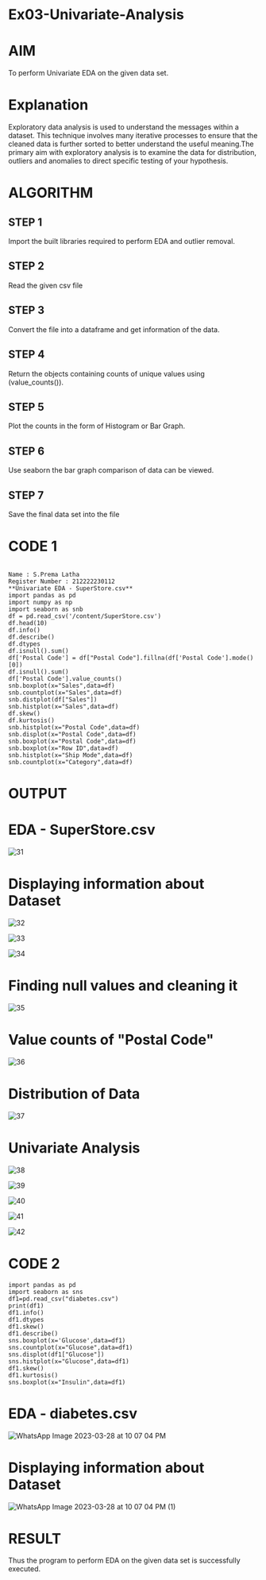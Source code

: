 # Ex03-Univariate-Analysis

# AIM
To perform Univariate EDA on the given data set.

# Explanation
Exploratory data analysis is used to understand the messages within a dataset. This technique involves many iterative processes to ensure that the cleaned data is further sorted to better understand the useful meaning.The primary aim with exploratory analysis is to examine the data for distribution, outliers and anomalies to direct specific testing of your hypothesis.

# ALGORITHM

## STEP 1
Import the built libraries required to perform EDA and outlier removal.

## STEP 2
Read the given csv file

## STEP 3
Convert the file into a dataframe and get information of the data.

## STEP 4
Return the objects containing counts of unique values using (value_counts()).

## STEP 5
Plot the counts in the form of Histogram or Bar Graph.

## STEP 6
Use seaborn the bar graph comparison of data can be viewed.

## STEP 7
Save the final data set into the file

# CODE 1
```

Name : S.Prema Latha
Register Number : 212222230112
**Univariate EDA - SuperStore.csv**
import pandas as pd
import numpy as np
import seaborn as snb
df = pd.read_csv('/content/SuperStore.csv')
df.head(10)
df.info()
df.describe()
df.dtypes
df.isnull().sum()
df['Postal Code'] = df["Postal Code"].fillna(df['Postal Code'].mode()[0])
df.isnull().sum()
df['Postal Code'].value_counts()
snb.boxplot(x="Sales",data=df)
snb.countplot(x="Sales",data=df)
snb.distplot(df["Sales"])
snb.histplot(x="Sales",data=df)
df.skew()
df.kurtosis()
snb.histplot(x="Postal Code",data=df)
snb.displot(x="Postal Code",data=df)
snb.boxplot(x="Postal Code",data=df)
snb.boxplot(x="Row ID",data=df)
snb.histplot(x="Ship Mode",data=df)
snb.countplot(x="Category",data=df)

```

# OUTPUT

# EDA - SuperStore.csv

![31](https://user-images.githubusercontent.com/120620842/228266559-c5ee7866-5a27-47eb-876d-ec2456fb941d.png)

# Displaying information about Dataset

![32](https://user-images.githubusercontent.com/120620842/228266646-b6ddcdbb-a235-41d9-8dc7-1397f2106963.png)

![33](https://user-images.githubusercontent.com/120620842/228266830-003e4d11-dc2c-468a-90e6-d014897649d0.png)

![34](https://user-images.githubusercontent.com/120620842/228266920-57ed130b-9696-4752-8112-b55377f843cc.png)

# Finding null values and cleaning it

![35](https://user-images.githubusercontent.com/120620842/228267110-21e89b81-c4b4-4352-90b3-528ee177ee36.png)

# Value counts of "Postal Code"

![36](https://user-images.githubusercontent.com/120620842/228267334-691608a2-305d-40dc-8ec2-9ef7494d05af.png)

# Distribution of Data

![37](https://user-images.githubusercontent.com/120620842/228267490-07d07778-520b-408a-8c4c-308ba2cc1873.png)

# Univariate Analysis

![38](https://user-images.githubusercontent.com/120620842/228267753-4202b9aa-5192-4402-a2f9-fb7c8b8ef812.png)

![39](https://user-images.githubusercontent.com/120620842/228267856-96eccc3f-728f-440c-83cd-b90652853948.png)

![40](https://user-images.githubusercontent.com/120620842/228267965-e07cd661-a42c-4408-a728-a9e6f6e542c7.png)

![41](https://user-images.githubusercontent.com/120620842/228268601-566ea5f5-fe07-4691-9182-696e4e48d979.png)

![42](https://user-images.githubusercontent.com/120620842/228268656-4d2f127a-e8ba-4dc0-a7e7-c233576e3617.png)

# CODE 2

```
import pandas as pd
import seaborn as sns
df1=pd.read_csv("diabetes.csv")
print(df1)
df1.info()
df1.dtypes
df1.skew()
df1.describe()
sns.boxplot(x='Glucose',data=df1)
sns.countplot(x="Glucose",data=df1)
sns.displot(df1["Glucose"]) 
sns.histplot(x="Glucose",data=df1)
df1.skew()
df1.kurtosis()
sns.boxplot(x="Insulin",data=df1)
```
# EDA - diabetes.csv

![WhatsApp Image 2023-03-28 at 10 07 04 PM](https://user-images.githubusercontent.com/120620842/228314134-19535e94-c39d-4d15-b2fe-b357273fb9a4.jpeg)

# Displaying information about Dataset

![WhatsApp Image 2023-03-28 at 10 07 04 PM (1)](https://user-images.githubusercontent.com/120620842/228314504-1780e4d4-a19f-49b4-8ed8-9fef1d60f681.jpeg)


# RESULT
Thus the program to perform EDA on the given data set is successfully executed.
